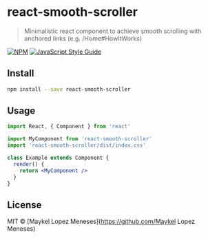 # react-smooth-scroller

> Minimalistic react component to achieve smooth scrolling with anchored links (e.g. /Home#HowItWorks)

[![NPM](https://img.shields.io/npm/v/react-smooth-scroller.svg)](https://www.npmjs.com/package/react-smooth-scroller) [![JavaScript Style Guide](https://img.shields.io/badge/code_style-standard-brightgreen.svg)](https://standardjs.com)

## Install

```bash
npm install --save react-smooth-scroller
```

## Usage

```jsx
import React, { Component } from 'react'

import MyComponent from 'react-smooth-scroller'
import 'react-smooth-scroller/dist/index.css'

class Example extends Component {
  render() {
    return <MyComponent />
  }
}
```

## License

MIT © [Maykel Lopez Meneses](https://github.com/Maykel Lopez Meneses)
